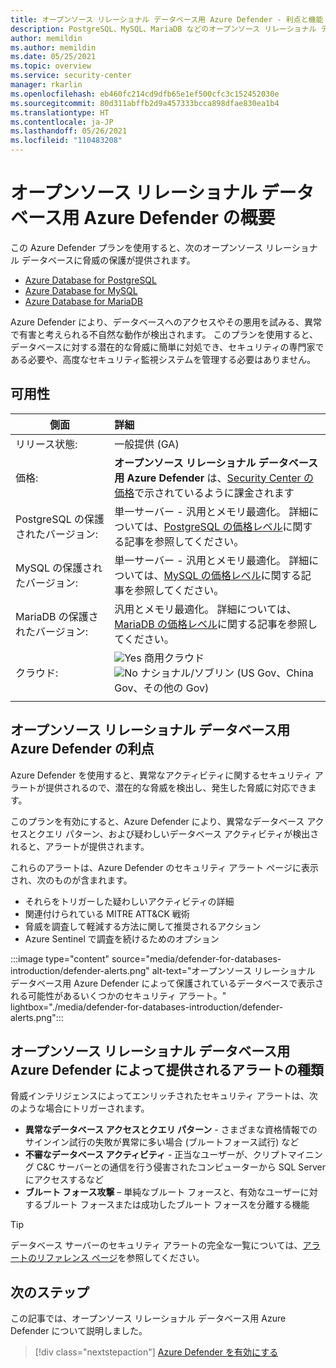 ```yaml
---
title: オープンソース リレーショナル データベース用 Azure Defender - 利点と機能
description: PostgreSQL、MySQL、MariaDB などのオープンソース リレーショナル データベース用の Azure Defender の利点と機能について説明します
author: memildin
ms.author: memildin
ms.date: 05/25/2021
ms.topic: overview
ms.service: security-center
manager: rkarlin
ms.openlocfilehash: eb460fc214cd9dfb65e1ef500cfc3c152452030e
ms.sourcegitcommit: 80d311abffb2d9a457333bcca898dfae830ea1b4
ms.translationtype: HT
ms.contentlocale: ja-JP
ms.lasthandoff: 05/26/2021
ms.locfileid: "110483208"
---
```

# <a name="introduction-to-azure-defender-for-open-source-relational-databases"></a>オープンソース リレーショナル データベース用 Azure Defender の概要

この Azure Defender プランを使用すると、次のオープンソース リレーショナル データベースに脅威の保護が提供されます。

- [Azure Database for PostgreSQL](../postgresql/index.yml)
- [Azure Database for MySQL](../mysql/index.yml)
- [Azure Database for MariaDB](../mariadb/index.yml)

Azure Defender により、データベースへのアクセスやその悪用を試みる、異常で有害と考えられる不自然な動作が検出されます。 このプランを使用すると、データベースに対する潜在的な脅威に簡単に対処でき、セキュリティの専門家である必要や、高度なセキュリティ監視システムを管理する必要はありません。

## <a name="availability"></a>可用性

| 側面                             | 詳細                                                                                                                                    |
|------------------------------------|:-------------------------------------------------------------------------------------------------------------------------------------------|
| リリース状態:                     | 一般提供 (GA)                                                     |
| 価格:                           | **オープンソース リレーショナル データベース用 Azure Defender** は、[Security Center の価格](https://azure.microsoft.com/pricing/details/security-center/)で示されているように課金されます   |
| PostgreSQL の保護されたバージョン:  | 単一サーバー - 汎用とメモリ最適化。 詳細については、[PostgreSQL の価格レベル](../postgresql/concepts-pricing-tiers.md)に関する記事を参照してください。   |
| MySQL の保護されたバージョン:       | 単一サーバー - 汎用とメモリ最適化。 詳細については、[MySQL の価格レベル](../mysql/concepts-pricing-tiers.md)に関する記事を参照してください。                        |
| MariaDB の保護されたバージョン:     | 汎用とメモリ最適化。 詳細については、[MariaDB の価格レベル](../mariadb/concepts-pricing-tiers.md)に関する記事を参照してください。                      |
| クラウド:                            | ![Yes](./media/icons/yes-icon.png) 商用クラウド<br>![No](./media/icons/no-icon.png) ナショナル/ソブリン (US Gov、China Gov、その他の Gov) |
|                                    |                                                                                                                                            |

## <a name="what-are-the-benefits-of-azure-defender-for-open-source-relational-databases"></a>オープンソース リレーショナル データベース用 Azure Defender の利点

Azure Defender を使用すると、異常なアクティビティに関するセキュリティ アラートが提供されるので、潜在的な脅威を検出し、発生した脅威に対応できます。

このプランを有効にすると、Azure Defender により、異常なデータベース アクセスとクエリ パターン、および疑わしいデータベース アクティビティが検出されると、アラートが提供されます。

これらのアラートは、Azure Defender のセキュリティ アラート ページに表示され、次のものが含まれます。

- それらをトリガーした疑わしいアクティビティの詳細
- 関連付けられている MITRE ATT&CK 戦術
- 脅威を調査して軽減する方法に関して推奨されるアクション
- Azure Sentinel で調査を続けるためのオプション

:::image type="content" source="media/defender-for-databases-introduction/defender-alerts.png" alt-text="オープンソース リレーショナル データベース用 Azure Defender によって保護されているデータベースで表示される可能性があるいくつかのセキュリティ アラート。" lightbox="./media/defender-for-databases-introduction/defender-alerts.png":::

## <a name="what-kind-of-alerts-does-azure-defender-for-open-source-relational-databases-provide"></a>オープンソース リレーショナル データベース用 Azure Defender によって提供されるアラートの種類

脅威インテリジェンスによってエンリッチされたセキュリティ アラートは、次のような場合にトリガーされます。

- **異常なデータベース アクセスとクエリ パターン** - さまざまな資格情報でのサインイン試行の失敗が異常に多い場合 (ブルートフォース試行) など
- **不審なデータベース アクティビティ** - 正当なユーザーが、クリプトマイニング C&C サーバーとの通信を行う侵害されたコンピューターから SQL Server にアクセスするなど
- **ブルート フォース攻撃** – 単純なブルート フォースと、有効なユーザーに対するブルート フォースまたは成功したブルート フォースを分離する機能

> [!TIP]
> データベース サーバーのセキュリティ アラートの完全な一覧については、[アラートのリファレンス ページ](alerts-reference.md#alerts-osrdb)を参照してください。



## <a name="next-steps"></a>次のステップ

この記事では、オープンソース リレーショナル データベース用 Azure Defender について説明しました。

> [!div class="nextstepaction"]
> [Azure Defender を有効にする](enable-azure-defender.md)
